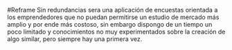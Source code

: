 #Reframe
Sin redundancias sera una aplicación de encuestas orientada a los emprendedores que no puedan permitirse un estudio de mercado más amplio y por ende más costoso, sin embargo dispongo de un tiempo un poco limitado 
y conocimientos no muy experimentados sobre la creación de algo similar, pero siempre hay una primera vez.
